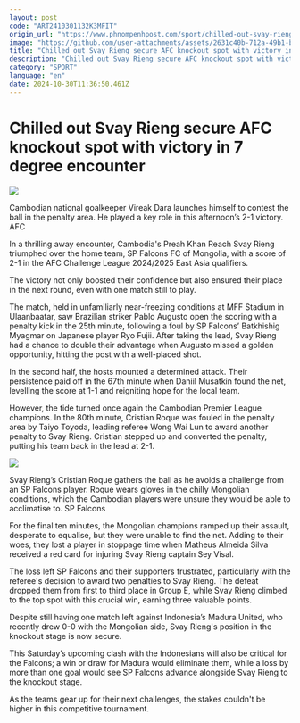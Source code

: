 ```yaml
---
layout: post
code: "ART2410301132K3MFIT"
origin_url: "https://www.phnompenhpost.com/sport/chilled-out-svay-rieng-secure-afc-knockout-spot-with-victory-in-7-degree-encounter"
image: "https://github.com/user-attachments/assets/2631c40b-712a-49b1-b253-a586fc9c8e1d"
title: "Chilled out Svay Rieng secure AFC knockout spot with victory in 7 degree encounter"
description: "​​Chilled out Svay Rieng secure AFC knockout spot with victory in 7 degree encounter​"
category: "SPORT"
language: "en"
date: 2024-10-30T11:36:50.461Z
---
```


# Chilled out Svay Rieng secure AFC knockout spot with victory in 7 degree encounter

![](https://github.com/user-attachments/assets/a34db05b-1b1c-48da-8d1a-bfce89d4cc14)

Cambodian national goalkeeper Vireak Dara launches himself to contest the ball in the penalty area. He played a key role in this afternoon’s 2-1 victory. AFC

In a thrilling away encounter, Cambodia's Preah Khan Reach Svay Rieng triumphed over the home team, SP Falcons FC of Mongolia, with a score of 2-1 in the AFC Challenge League 2024/2025 East Asia qualifiers.

The victory not only boosted their confidence but also ensured their place in the next round, even with one match still to play.

The match, held in unfamiliarly near-freezing conditions at MFF Stadium in Ulaanbaatar, saw Brazilian striker Pablo Augusto open the scoring with a penalty kick in the 25th minute, following a foul by SP Falcons’ Batkhishig Myagmar on Japanese player Ryo Fujii. After taking the lead, Svay Rieng had a chance to double their advantage when Augusto missed a golden opportunity, hitting the post with a well-placed shot.

In the second half, the hosts mounted a determined attack. Their persistence paid off in the 67th minute when Daniil Musatkin found the net, levelling the score at 1-1 and reigniting hope for the local team.

However, the tide turned once again the Cambodian Premier League champions. In the 80th minute, Cristian Roque was fouled in the penalty area by Taiyo Toyoda, leading referee Wong Wai Lun to award another penalty to Svay Rieng. Cristian stepped up and converted the penalty, putting his team back in the lead at 2-1.

![](https://github.com/user-attachments/assets/6ba13feb-c982-496c-9c76-728453c88ed3)

Svay Rieng’s Cristian Roque gathers the ball as he avoids a challenge from an SP Falcons player. Roque wears gloves in the chilly Mongolian conditions, which the Cambodian players were unsure they would be able to acclimatise to. SP Falcons

For the final ten minutes, the Mongolian champions ramped up their assault, desperate to equalise, but they were unable to find the net. Adding to their woes, they lost a player in stoppage time when Matheus Almeida Silva received a red card for injuring Svay Rieng captain Sey Visal.

The loss left SP Falcons and their supporters frustrated, particularly with the referee's decision to award two penalties to Svay Rieng. The defeat dropped them from first to third place in Group E, while Svay Rieng climbed to the top spot with this crucial win, earning three valuable points.

Despite still having one match left against Indonesia’s Madura United, who recently drew 0-0 with the Mongolian side, Svay Rieng's position in the knockout stage is now secure. 

This Saturday’s upcoming clash with the Indonesians will also be critical for the Falcons; a win or draw for Madura would eliminate them, while a loss by more than one goal would see SP Falcons advance alongside Svay Rieng to the knockout stage.

As the teams gear up for their next challenges, the stakes couldn't be higher in this competitive tournament.